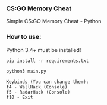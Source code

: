 ### CS:GO Memory Cheat
Simple CS:GO Memory Cheat - Python

### How to use:

Python 3.4+ must be installed!

```
pip install -r requirements.txt
```

```
python3 main.py
```

```
Keybinds (You can change them):
f4 - WallHack (Console)
f5 - RadarHack (Console)
f10 - Exit
```
